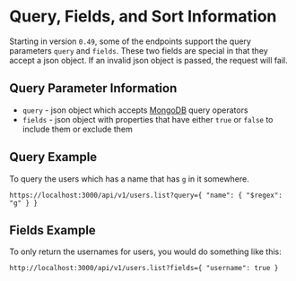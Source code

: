 # Query, Fields, and Sort Information

Starting in version `0.49`, some of the endpoints support the query parameters `query` and `fields`.
These two fields are special in that they accept a json object.
If an invalid json object is passed, the request will fail.

## Query Parameter Information

* `query` - json object which accepts [MongoDB](https://docs.mongodb.com/manual/reference/operator/query/) query operators
* `fields` - json object with properties that have either `true` or `false` to include them or exclude them

## Query Example

To query the users which has a name that has `g` in it somewhere.

`https://localhost:3000/api/v1/users.list?query={ "name": { "$regex": "g" } }`

## Fields Example

To only return the usernames for users, you would do something like this:

`http://localhost:3000/api/v1/users.list?fields={ "username": true }`
